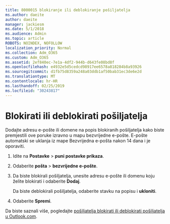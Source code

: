 ```yaml
---
title: 8000015 blokiranje ili deblokiranje pošiljatelja
ms.author: daeite
author: daeite
manager: jackiesm
ms.date: 5/1/2018
ms.audience: Admin
ms.topic: article
ROBOTS: NOINDEX, NOFOLLOW
localization_priority: Normal
ms.collection: Adm_O365
ms.custom: Adm_O365
ms.assetid: 2ef840ec-7e1a-4df2-944b-d643fe08bd8f
ms.openlocfilehash: e4932e5d5cedcd98917ee6578a818284b8a93926
ms.sourcegitcommit: d1fb75d8359a248a03ddb1af50bab31ec3de6e2d
ms.translationtype: MT
ms.contentlocale: hr-HR
ms.lasthandoff: 02/25/2019
ms.locfileid: "30243817"
---
```

# <a name="block-or-unblock-senders"></a>Blokirati ili deblokirati pošiljatelja

Dodajte adresu e-pošte ili domene na popis blokiranih pošiljatelja kako biste premjestili ove poruke izravno u mapu bezvrijedne e-pošte. E-pošte automatski se uklanja iz mape Bezvrijedna e-pošta nakon 14 dana i je oporaviti.
  
1. Idite na **Postavke** \> **puni postavke prikaza**. 
    
2. Odaberite **pošta** \> **bezvrijedne e-pošte**. 
    
3. Da biste blokirali pošiljatelja, unesite adresu e-pošte ili domenu koju želite blokirati i odaberite **Dodaj**. 
    
    Da biste deblokirali pošiljatelja, odaberite stavku na popisu i **ukloniti**.
    
4. Odaberite **Spremi**. 
    
Da biste saznali više, pogledajte [pošiljatelja blokirati ili deblokirati pošiljatelja u Outlook.com](https://go.microsoft.com/fwlink/p/?linkid=873133).
  

